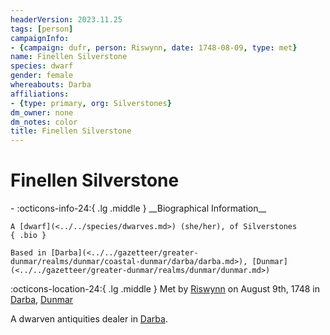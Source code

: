 ```yaml
---
headerVersion: 2023.11.25
tags: [person]
campaignInfo:
- {campaign: dufr, person: Riswynn, date: 1748-08-09, type: met}
name: Finellen Silverstone
species: dwarf
gender: female
whereabouts: Darba
affiliations:
- {type: primary, org: Silverstones}
dm_owner: none
dm_notes: color
title: Finellen Silverstone
---
```

# Finellen Silverstone
<div class="grid cards ext-narrow-margin ext-one-column" markdown>
- :octicons-info-24:{ .lg .middle } __Biographical Information__

    A [dwarf](<../../species/dwarves.md>) (she/her), of Silverstones  
    { .bio }

    Based in [Darba](<../../gazetteer/greater-dunmar/realms/dunmar/coastal-dunmar/darba/darba.md>), [Dunmar](<../../gazetteer/greater-dunmar/realms/dunmar/dunmar.md>)
</div>



:octicons-location-24:{ .lg .middle } Met by [Riswynn](<../pcs/dunmar-fellowship/riswynn.md>) on August 9th, 1748 in [Darba](<../../gazetteer/greater-dunmar/realms/dunmar/coastal-dunmar/darba/darba.md>), [Dunmar](<../../gazetteer/greater-dunmar/realms/dunmar/dunmar.md>)  


A dwarven antiquities dealer in [Darba](<../../gazetteer/greater-dunmar/realms/dunmar/coastal-dunmar/darba/darba.md>).